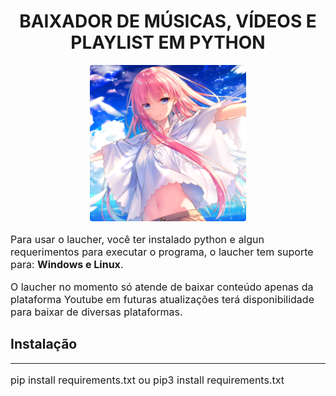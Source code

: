 <h1 style="text-align:center;">
BAIXADOR DE MÚSICAS, VÍDEOS E PLAYLIST EM PYTHON
</h1>

<center>
<img src="./img/logo.png" height="250" width="250" style="border-radius:4px;">
</center>

<div class="container">
    <p style="font-size: 16px;">
        Para usar o laucher, você ter instalado python e algun requerimentos para executar o programa, o laucher tem suporte para: <strong>Windows e Linux</strong>.
    </p>
    <p style="font-size:16px;">
        O laucher no momento só atende de baixar conteúdo apenas da plataforma Youtube em futuras atualizações terá disponibilidade para baixar de diversas plataformas. 
    </p>
    <h2>Instalação</h2>
    <hr>
    <article>
        <p style="font-size:16px;">
            pip install requirements.txt ou pip3 install requirements.txt 
        </p>
    </article>

</div>